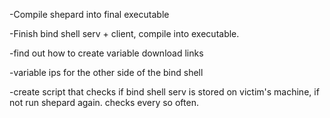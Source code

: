 -Compile shepard into final executable

-Finish bind shell serv + client, compile into executable. 

-find out how to create variable download links

-variable ips for the other side of the bind shell

-create script that checks if bind shell serv is stored on victim's machine, if not run shepard again. checks every so often.
